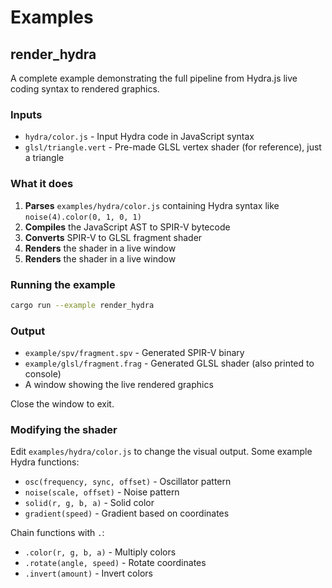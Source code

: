 # Examples

## render_hydra

A complete example demonstrating the full pipeline from Hydra.js live coding syntax to rendered graphics.

### Inputs
- `hydra/color.js` - Input Hydra code in JavaScript syntax
- `glsl/triangle.vert` - Pre-made GLSL vertex shader (for reference), just a triangle

### What it does

1. **Parses** `examples/hydra/color.js` containing Hydra syntax like `noise(4).color(0, 1, 0, 1)`
2. **Compiles** the JavaScript AST to SPIR-V bytecode
3. **Converts** SPIR-V to GLSL fragment shader
4. **Renders** the shader in a live window
4. **Renders** the shader in a live window

### Running the example

```bash
cargo run --example render_hydra
```

### Output

- `example/spv/fragment.spv` - Generated SPIR-V binary
- `example/glsl/fragment.frag` - Generated GLSL shader (also printed to console)
- A window showing the live rendered graphics

Close the window to exit.

### Modifying the shader

Edit `examples/hydra/color.js` to change the visual output. Some example Hydra functions:

- `osc(frequency, sync, offset)` - Oscillator pattern
- `noise(scale, offset)` - Noise pattern
- `solid(r, g, b, a)` - Solid color
- `gradient(speed)` - Gradient based on coordinates

Chain functions with `.`:
- `.color(r, g, b, a)` - Multiply colors
- `.rotate(angle, speed)` - Rotate coordinates
- `.invert(amount)` - Invert colors

